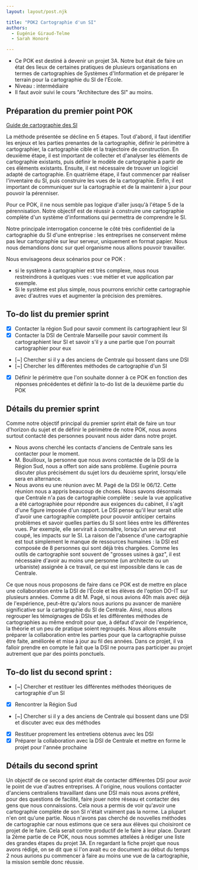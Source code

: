 ```yaml
---
layout: layout/post.njk

title: "POK2 Cartographie d'un SI"
authors:
  - Eugénie Giraud-Telme
  - Sarah Honoré

---
```

<!-- début résumé -->

- Ce POK est destiné à devenir un projet 3A. Notre but était de faire un état des lieux de certaines pratiques de plusieurs organisations en termes de cartographies de Systèmes d'Information et de préparer le terrain pour la cartographie du SI de l'École.
- Niveau : intermédiaire
- Il faut avoir suivi le cours "Architecture des SI" au moins.

<!-- fin résumé -->

## Préparation du premier point POK

[Guide de cartographie des SI](./../guide-cartographie-systeme-information-anssi-pa-046.pdf)

La méthode présentée se décline en 5 étapes. Tout d'abord, il faut identifier les enjeux et les parties prenantes de la cartographie, définir le périmètre à cartographier, la cartographie cible et la trajectoire de construction. En deuxième étape, il est important de collecter et d'analyser les éléments de cartographie existants, puis définir le modèle de cartographie à partir de ces éléments existants. Ensuite, il est nécessaire de trouver un logiciel adapté de cartographie. En quatrième étape, il faut commencer par réaliser l'inventaire du SI, puis construire les vues de la cartographie. Enfin, il est important de communiquer sur la cartographie et de la maintenir à jour pour pouvoir la pérenniser.

Pour ce POK, il ne nous semble pas logique d'aller jusqu'à l'étape 5 de la pérennisation. Notre objectif est de réussir à construire une cartographie complète d'un système d'informations qui permettra de comprendre le SI.

Notre principale interrogation concerne le côté très confidentiel de la cartographie du SI d'une entreprise : les entreprises ne conservent même pas leur cartographie sur leur serveur, uniquement en format papier. Nous nous demandions donc sur quel organisme nous allions pouvoir travailler.

Nous envisageons deux scénarios pour ce POK :

- si le système à cartographier est très complexe, nous nous restreindrons à quelques vues : vue métier et vue application par exemple.
- Si le système est plus simple, nous pourrons enrichir cette cartographie avec d'autres vues et augmenter la précision des premières.

## To-do list du premier sprint
- [X] Contacter la région Sud pour savoir comment ils cartographient leur SI
- [X] Contacter la DSI de Centrale Marseille pour savoir comment ils cartographient leur SI et savoir s'il y a une partie que l'on pourrait cartographier pour eux
- [~] Chercher si il y a des anciens de Centrale qui bossent dans une DSI
- [~] Chercher les différentes méthodes de cartographie d'un SI
- [X] Définir le périmètre que l'on souhaite donner à ce POK en fonction des réponses précédentes et définir la to-do list de la deuxième partie du POK

## Détails du premier sprint
Comme notre objectif principal du premier sprint était de faire un tour d'horizon du sujet et de définir le périmètre de notre POK, nous avons surtout contacté des personnes pouvant nous aider dans notre projet. 
- Nous avons cherché les contacts d'anciens de Centrale sans les contacter pour le moment. 
- M. Bouilloux, la personne que nous avons contactée de la DSI de la Région Sud, nous a offert son aide sans problème. Eugénie pourra discuter plus précisément du sujet lors du deuxième sprint, lorsqu'elle sera en alternance. 
- Nous avons eu une réunion avec M. Pagé de la DSI le 06/12. Cette réunion nous a appris beaucoup de choses. Nous savons désormais que Centrale n'a pas de cartographie complète : seule la vue applicative a été cartographiée pour répondre aux exigences du cabinet, il s'agit d'une figure imposée d'un rapport. Le DSI pense qu'il leur serait utile d'avoir une cartographie complète pour pouvoir anticiper certains problèmes et savoir quelles parties du SI sont liées entre les différentes vues. Par exemple, elle servirait à connaître, lorsqu'un serveur est coupé, les impacts sur le SI. La raison de l'absence d'une cartographie est tout simplement le manque de ressources humaines : la DSI est composée de 8 personnes qui sont déjà très chargées. Comme les outils de cartographie sont souvent de "grosses usines à gaz", il est nécessaire d'avoir au moins une personne (un architecte ou un urbaniste) assignée à ce travail, ce qui est impossible dans le cas de Centrale.

Ce que nous nous proposons de faire dans ce POK est de mettre en place une collaboration entre la DSI de l'École et les élèves de l'option DO-IT sur plusieurs années. Comme a dit M. Pagé, si nous avions 40h mais avec déjà de l'expérience, peut-être qu'alors nous aurions pu avancer de manière significative sur la cartographie du SI de Centrale. Ainsi, nous allons regrouper les témoignages de DSIs et les différentes méthodes de cartographies au même endroit pour que, à défaut d'avoir de l'expérience, la théorie et un peu de pratique soient regroupés. Nous allons ensuite préparer la collaboration entre les parties pour que la cartographie puisse être faite, améliorée et mise à jour au fil des années. Dans ce projet, il va falloir prendre en compte le fait que la DSI ne pourra pas participer au projet autrement que par des points ponctuels.

## To-do list du second sprint :
- [~] Chercher et restituer les différentes méthodes théoriques de cartographie d'un SI
- [X] Rencontrer la Région Sud
- [~] Chercher si il y a des anciens de Centrale qui bossent dans une DSI et discuter avec eux des méthodes
- [X] Restituer proprement les entretiens obtenus avec les DSI
- [X] Préparer la collaboration avec la DSI de Centrale et mettre en forme le projet pour l'année prochaine

## Détails du second sprint
Un objectif de ce second sprint était de contacter différentes DSI pour avoir le point de vue d'autres entreprises. A l'origine, nous voulions contacter d'anciens centraliens travaillant dans une DSI mais nous avons préféré, pour des questions de facilité, faire jouer notre réseau et contacter des gens que nous connaissions. Cela nous a permis de voir qu'avoir une cartographie complète de son SI n'était vraiment pas la norme. La plupart n'en ont qu'une partie. 
Nous n'avons pas cherché de nouvelles méthodes de cartographie car nous estimons que ce sera aux élèves qui choisiront ce projet de le faire. Cela serait contre productif de le faire à leur place. 
Durant la 2ème partie de ce POK, nous nous sommes attelées à rédiger une liste des grandes étapes du projet 3A. En regardant la fiche projet que nous avons rédigé, on se dit que si l'on avait eu ce document au début du temps 2 nous aurions pu commencer à faire au moins une vue de la cartographie, la mission semble donc réussie. 